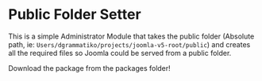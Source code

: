 # Public Folder Setter

This is a simple Administrator Module that takes the public folder (Absolute path, ie: `Users/dgrammatiko/projects/joomla-v5-root/public`) and creates all the required files so Joomla could be served from a public folder.


Download the package from the packages folder!
